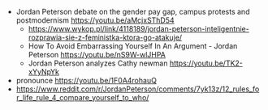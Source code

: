 - Jordan Peterson debate on the gender pay gap, campus protests and postmodernism https://youtu.be/aMcjxSThD54
  - https://www.wykop.pl/link/4118189/jordan-peterson-inteligentnie-rozprawia-sie-z-feministka-ktora-go-atakuje/
  - How To Avoid Embarrassing Yourself In An Argument - Jordan Peterson https://youtu.be/nS9W-wlJHPA
  - Jordan Peterson analyzes Cathy newman https://youtu.be/TK2-xYyNpYk
- pronounce https://youtu.be/1F0A4rohauQ
- https://www.reddit.com/r/JordanPeterson/comments/7yk13z/12_rules_for_life_rule_4_compare_yourself_to_who/
